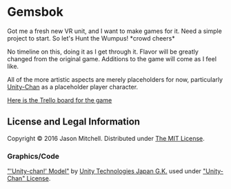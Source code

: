 Gemsbok
=======

Got me a fresh new VR unit, and I want to make games for it. Need a simple project to start. So
let's Hunt the Wumpus! \*crowd cheers\*

No timeline on this, doing it as I get through it. Flavor will be greatly changed from the original
game. Additions to the game will come as I feel like.

All of the more artistic aspects are merely placeholders for now, particularly [Unity-Chan](http://unity-chan.com/)
as a placeholder player character.

[Here is the Trello board for the game](https://trello.com/b/Q5PHfHof/gemsbok-project-board)

License and Legal Information
-----------------------------

Copyright © 2016 Jason Mitchell.
Distributed under [The MIT License](https://opensource.org/licenses/MIT).

### Graphics/Code
["'Unity-chan!' Model"](https://www.assetstore.unity3d.com/en/#!/content/18705) by
[Unity Technologies Japan G.K.](http://japan.unity3d.com/) used under ["Unity-Chan"
License](http://unity-chan.com/contents/license_en/).
